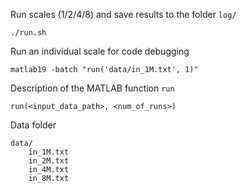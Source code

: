 Run scales (1/2/4/8) and save results to the folder `log/`

    ./run.sh

Run an individual scale for code debugging

    matlab19 -batch "run('data/in_1M.txt', 1)"

Description of the MATLAB function `run`

    run(<input_data_path>, <num_of_runs>)

Data folder

    data/
        in_1M.txt
        in_2M.txt
        in_4M.txt
        in_8M.txt


